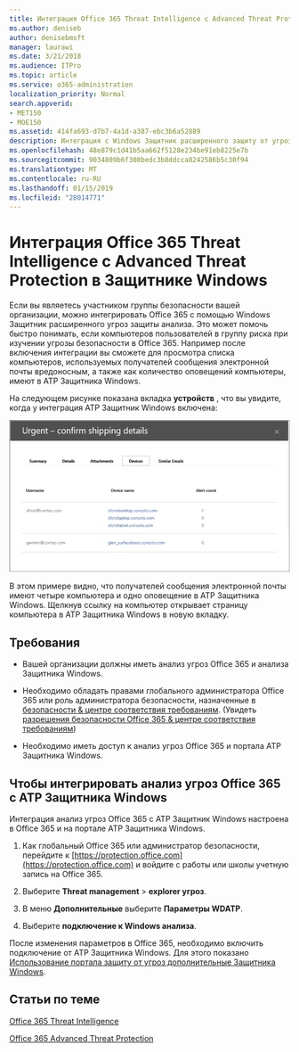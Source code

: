 ```yaml
---
title: Интеграция Office 365 Threat Intelligence с Advanced Threat Protection в Защитнике Windows
ms.author: deniseb
author: denisebmsft
manager: laurawi
ms.date: 3/21/2018
ms.audience: ITPro
ms.topic: article
ms.service: o365-administration
localization_priority: Normal
search.appverid:
- MET150
- MOE150
ms.assetid: 414fa693-d7b7-4a1d-a387-ebc3b6a52889
description: Интеграция с Windows Защитник расширенного защиту от угроз для просмотра более подробные сведения об управлении угроз защиту от угроз для Office 365 расширенный.
ms.openlocfilehash: 48e879c1d41b5aa662f5128e234be91eb8225e7b
ms.sourcegitcommit: 9034809b6f308bedc3b8ddcca8242586b5c30f94
ms.translationtype: MT
ms.contentlocale: ru-RU
ms.lasthandoff: 01/15/2019
ms.locfileid: "28014771"
---
```

# <a name="integrate-office-365-threat-intelligence-with-windows-defender-advanced-threat-protection"></a>Интеграция Office 365 Threat Intelligence с Advanced Threat Protection в Защитнике Windows

Если вы являетесь участником группы безопасности вашей организации, можно интегрировать Office 365 с помощью Windows Защитник расширенного угроз защиты анализа. Это может помочь быстро понимать, если компьютеров пользователей в группу риска при изучении угрозы безопасности в Office 365. Например после включения интеграции вы сможете для просмотра списка компьютеров, используемых получателей сообщения электронной почты вредоносным, а также как количество оповещений компьютеры, имеют в ATP Защитника Windows.
  
На следующем рисунке показана вкладка **устройств** , что вы увидите, когда у интеграция ATP Защитник Windows включена: 
  
![При включении анализа Защитник Windows можно просмотреть список компьютеров с оповещениями.](media/fec928ea-8f0c-44d7-80b9-a2e0a8cd4e89.PNG)
  
В этом примере видно, что получателей сообщения электронной почты имеют четыре компьютера и одно оповещение в ATP Защитника Windows. Щелкнув ссылку на компьютер открывает страницу компьютера в ATP Защитника Windows в новую вкладку.
  
## <a name="requirements"></a>Требования

- Вашей организации должны иметь анализ угроз Office 365 и анализа Защитника Windows.
    
- Необходимо обладать правами глобального администратора Office 365 или роль администратора безопасности, назначенные в [безопасности &amp; центре соответствия требованиям](https://protection.office.com). (Увидеть [разрешения безопасности Office 365 &amp; центре соответствия требованиям](permissions-in-the-security-and-compliance-center.md))
    
- Необходимо иметь доступ к анализ угроз Office 365 и портала ATP Защитника Windows.
    
## <a name="to-integrate-office-365-threat-intelligence-with-windows-defender-atp"></a>Чтобы интегрировать анализ угроз Office 365 с ATP Защитника Windows

Интеграция анализ угроз Office 365 с ATP Защитник Windows настроена в Office 365 и на портале ATP Защитника Windows.
  
1. Как глобальный Office 365 или администратор безопасности, перейдите к [https://protection.office.com](https://protection.office.com) и войдите с работы или школы учетную запись на Office 365. 
    
2. Выберите **Threat management** \> **explorer угроз**.
    
3. В меню **Дополнительные** выберите **Параметры WDATP**.
    
4. Выберите **подключение к Windows анализа**.
    
После изменения параметров в Office 365, необходимо включить подключение от ATP Защитника Windows. Для этого показано [Использование портала защиту от угроз дополнительные Защитника Windows](https://go.microsoft.com/fwlink/?linkid=859690).
  
## <a name="related-topics"></a>Статьи по теме

[Office 365 Threat Intelligence](office-365-ti.md)
  
[Office 365 Advanced Threat Protection](office-365-atp.md)
  

